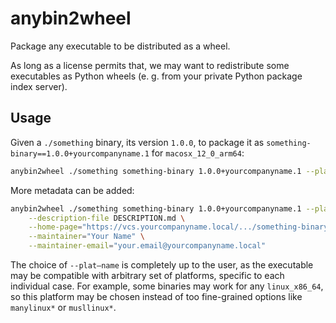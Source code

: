 # anybin2wheel

Package any executable to be distributed as a wheel.

As long as a license permits that, we may want to redistribute some executables
as Python wheels (e. g. from your private Python package index server).

## Usage

Given a `./something` binary, its version `1.0.0`, to package it as
`something-binary==1.0.0+yourcompanyname.1` for `macosx_12_0_arm64`:

```sh
anybin2wheel ./something something-binary 1.0.0+yourcompanyname.1 --plat-name macosx_12_0_arm64
```

More metadata can be added:

```sh
anybin2wheel ./something something-binary 1.0.0+yourcompanyname.1 --plat-name macosx_12_0_arm64 \
    --description-file DESCRIPTION.md \
    --home-page="https://vcs.yourcompanyname.local/.../something-binary" \
    --maintainer="Your Name" \
    --maintainer-email="your.email@yourcompanyname.local"
```

The choice of `--plat–name` is completely up to the user, as the executable may
be compatible with arbitrary set of platforms, specific to each individual case.
For example, some binaries may work for any `linux_x86_64`, so this platform may
be chosen instead of too fine-grained options like `manylinux*` or `musllinux*`.
